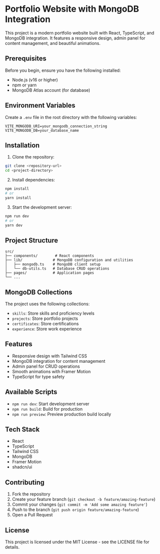 # Portfolio Website with MongoDB Integration

This project is a modern portfolio website built with React, TypeScript, and MongoDB integration. It features a responsive design, admin panel for content management, and beautiful animations.

## Prerequisites

Before you begin, ensure you have the following installed:
- Node.js (v16 or higher)
- npm or yarn
- MongoDB Atlas account (for database)

## Environment Variables

Create a `.env` file in the root directory with the following variables:

```env
VITE_MONGODB_URI=your_mongodb_connection_string
VITE_MONGODB_DB=your_database_name
```

## Installation

1. Clone the repository:
```bash
git clone <repository-url>
cd <project-directory>
```

2. Install dependencies:
```bash
npm install
# or
yarn install
```

3. Start the development server:
```bash
npm run dev
# or
yarn dev
```

## Project Structure

```
src/
├── components/        # React components
├── lib/              # MongoDB configuration and utilities
│   ├── mongodb.ts    # MongoDB client setup
│   └── db-utils.ts   # Database CRUD operations
├── pages/            # Application pages
└── ...
```

## MongoDB Collections

The project uses the following collections:
- `skills`: Store skills and proficiency levels
- `projects`: Store portfolio projects
- `certificates`: Store certifications
- `experience`: Store work experience

## Features

- Responsive design with Tailwind CSS
- MongoDB integration for content management
- Admin panel for CRUD operations
- Smooth animations with Framer Motion
- TypeScript for type safety

## Available Scripts

- `npm run dev`: Start development server
- `npm run build`: Build for production
- `npm run preview`: Preview production build locally

## Tech Stack

- React
- TypeScript
- Tailwind CSS
- MongoDB
- Framer Motion
- shadcn/ui

## Contributing

1. Fork the repository
2. Create your feature branch (`git checkout -b feature/amazing-feature`)
3. Commit your changes (`git commit -m 'Add some amazing feature'`)
4. Push to the branch (`git push origin feature/amazing-feature`)
5. Open a Pull Request

## License

This project is licensed under the MIT License - see the LICENSE file for details.
